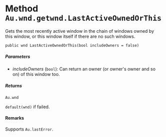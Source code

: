 # Method `Au.wnd.getwnd.LastActiveOwnedOrThis`

Gets the most recently active window in the chain of windows owned by this window, or this window itself if there are no such windows.

```
public wnd LastActiveOwnedOrThis(bool includeOwners = false)
```

##### Parameters

- *includeOwners*  (`bool`):
    Can return an owner (or owner's owner and so on) of this window too.

##### Returns

`Au.wnd`

`default(wnd)` if failed.

#### Remarks

Supports `Au.lastError`.